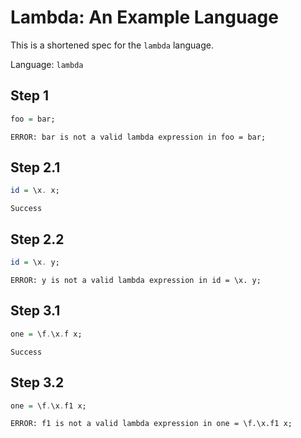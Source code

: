 # Lambda: An Example Language

This is a shortened spec for the `lambda` language.

Language: `lambda`

## Step 1

```haskell
foo = bar;
```
```status
ERROR: bar is not a valid lambda expression in foo = bar;
```

## Step 2.1

```haskell
id = \x. x;
```
```status
Success
```

## Step 2.2

```haskell
id = \x. y;
```
```status
ERROR: y is not a valid lambda expression in id = \x. y;
```

## Step 3.1

```haskell
one = \f.\x.f x;
```
```status
Success
```

## Step 3.2

```haskell
one = \f.\x.f1 x;
```
```status
ERROR: f1 is not a valid lambda expression in one = \f.\x.f1 x;
```
